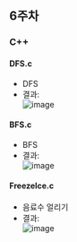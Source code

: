 ## 6주차
### C++

#### DFS.c
- DFS
- 결과:  
![image](https://user-images.githubusercontent.com/46733911/136748839-fad48557-189d-4dce-bf25-1941564002e0.png)  


#### BFS.c

- BFS  
- 결과:  
![image](https://user-images.githubusercontent.com/46733911/136748848-d524aab4-57ed-4b22-ba59-59aa13dc5669.png)
   



#### FreezeIce.c

- 음료수 얼리기   
- 결과:  
![image](https://user-images.githubusercontent.com/46733911/136748702-f3ae648c-c3be-4bbd-a02c-fbf2b3f3a34c.png)
   
